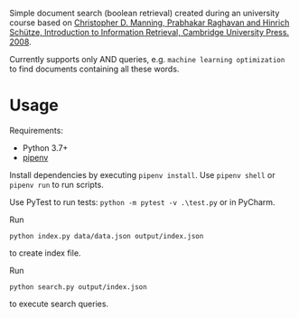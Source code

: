 Simple document search (boolean retrieval) created during an university course based on [Christopher D. Manning, Prabhakar Raghavan and Hinrich Schütze, Introduction to Information Retrieval, Cambridge University Press. 2008](https://nlp.stanford.edu/IR-book/).

Currently supports only AND queries, e.g. `machine learning optimization` to find documents containing all these words.

# Usage

Requirements:

- Python 3.7+
- [pipenv](https://pipenv.readthedocs.io/en/latest/)

Install dependencies by executing `pipenv install`. Use `pipenv shell` or `pipenv run` to run scripts.

Use PyTest to run tests: `python -m pytest -v .\test.py` or in PyCharm.

Run

```
python index.py data/data.json output/index.json
```

to create index file.

Run

```
python search.py output/index.json
```

to execute search queries.

